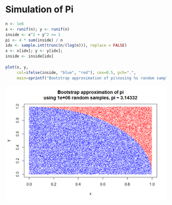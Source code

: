# Simulation of Pi


```r
n <- 1e6
x <- runif(n); y <- runif(n)
inside <- x^2 + y^2 <= 1
pi <- 4 * sum(inside) / n
idx <- sample.int(trunc(n/(log(n))), replace = FALSE)
x <- x[idx]; y <- y[idx];
inside <- inside[idx]

plot(x, y, 
     col=ifelse(inside, "blue", "red"), cex=0.5, pch=".",  
     main=sprintf("Bootstrap approximation of pi\nusing %s random samples, pi ~ %1.5f", n, pi))
```

![](SimulationOfPi_files/figure-html/simulation-pi-1.png) 
